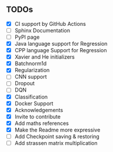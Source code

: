 ## TODOs
- [x]  CI support by GitHub Actions
- [ ] Sphinx Documentation
- [ ] PyPI page
- [x] Java language support for Regression
- [x] CPP language Support for Regression
- [x] Xavier and He initializers
- [x] Batchnorm1d
- [x] Regularization
- [ ] CNN support
- [ ] Dropout
- [ ] DQN
- [x] Classification
- [x] Docker Support
- [x] Acknowledgements
- [x] Invite to contribute
- [x] Add maths references
- [x]  Make the Readme more expressive
- [ ]  Add Checkpoint saving & restoring
- [ ] Add strassen matrix multiplication

